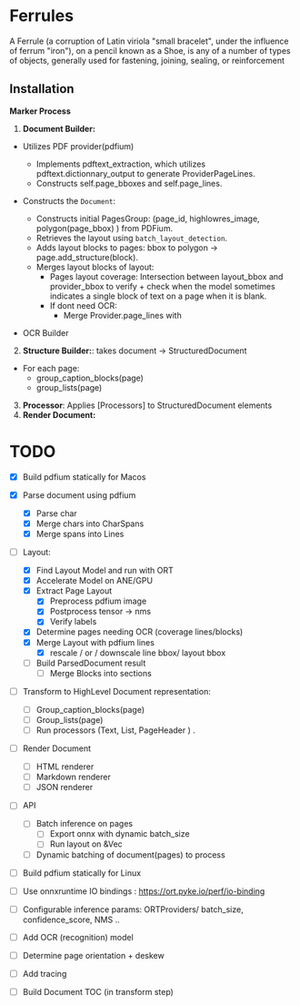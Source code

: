 # Ferrules

A Ferrule (a corruption of Latin viriola "small bracelet", under the influence of ferrum "iron"), on a pencil known as a Shoe, is any of a number of types of objects, generally used for fastening, joining, sealing, or reinforcement

## Installation

**Marker Process**

1. **Document Builder:**

- Utilizes PDF provider(pdfium)
  - Implements pdftext_extraction, which utilizes pdftext.dictionnary_output to generate ProviderPageLines.
  - Constructs self.page_bboxes and self.page_lines.
- Constructs the `Document`:

  - Constructs initial PagesGroup: (page_id, highlowres_image, polygon(page_bbox) ) from PDFium.
  - Retrieves the layout using `batch_layout_detection`.
  - Adds layout blocks to pages: bbox to polygon -> page.add_structure(block).
  - Merges layout blocks of layout:
    - Pages layout coverage: Intersection between layout_bbox and provider_bbox to verify + check when the model sometimes indicates a single block of text on a page when it is blank.
    - If dont need OCR:
      - Merge Provider.page_lines with

- OCR Builder

2. **Structure Builder:**: takes document -> StructuredDocument

- For each page:
  - group_caption_blocks(page)
  - group_lists(page)

3. **Processor**: Applies [Processors] to StructuredDocument elements
4. **Render Document:**

# TODO

- [x] Build pdfium statically for Macos

- [x] Parse document using pdfium

  - [x] Parse char
  - [x] Merge chars into CharSpans
  - [x] Merge spans into Lines

- [ ] Layout:

  - [x] Find Layout Model and run with ORT
  - [x] Accelerate Model on ANE/GPU
  - [x] Extract Page Layout
    - [x] Preprocess pdfium image
    - [x] Postprocess tensor -> nms
    - [x] Verify labels
  - [x] Determine pages needing OCR (coverage lines/blocks)
  - [x] Merge Layout with pdfium lines
    - [x] rescale / or / downscale line bbox/ layout bbox
  - [ ] Build ParsedDocument result
    - [ ] Merge Blocks into sections

- [ ] Transform to HighLevel Document representation:

  - [ ] Group_caption_blocks(page)
  - [ ] Group_lists(page)
  - [ ] Run processors (Text, List, PageHeader ) .

- [ ] Render Document

  - [ ] HTML renderer
  - [ ] Markdown renderer
  - [ ] JSON renderer

- [ ] API

  - [ ] Batch inference on pages
    - [ ] Export onnx with dynamic batch_size
    - [ ] Run layout on &Vec<page>
  - [ ] Dynamic batching of document(pages) to process

- [ ] Build pdfium statically for Linux
- [ ] Use onnxruntime IO bindings : https://ort.pyke.io/perf/io-binding
- [ ] Configurable inference params: ORTProviders/ batch_size, confidence_score, NMS ..
- [ ] Add OCR (recognition) model
- [ ] Determine page orientation + deskew
- [ ] Add tracing
- [ ] Build Document TOC (in transform step)

